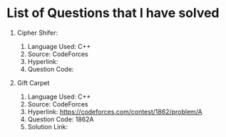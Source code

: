 # List of Questions that I have solved

1. Cipher Shifer:
	1. Language Used: C++
	2. Source: CodeForces
	3. Hyperlink: 
	4. Question Code:
	
2. Gift Carpet
	1. Language Used: C++
	2. Source: CodeForces
	3. Hyperlink: https://codeforces.com/contest/1862/problem/A
	4. Question Code: 1862A
	5. Solution Link: 